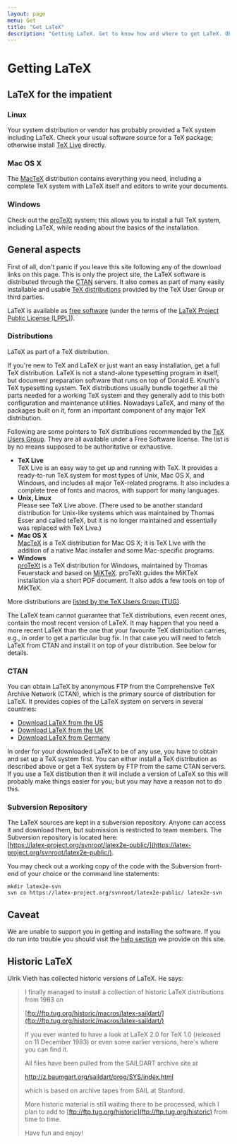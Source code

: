 ```yaml
---
layout: page
menu: Get
title: "Get LaTeX"
description: "Getting LaTeX. Get to know how and where to get LaTeX. Obtain LaTeX."
---
```


# Getting LaTeX

## LaTeX for the impatient

### Linux

Your system distribution or vendor has probably provided a TeX system including LaTeX. Check your usual software source for a TeX package; otherwise install [TeX Live](http://www.tug.org/texlive) directly. 

### Mac OS X

The [MacTeX](http://www.tug.org/mactex/) distribution contains everything you need, including a complete TeX system with LaTeX itself and editors to write your documents.

### Windows

Check out the [proTeXt](http://www.tug.org/protext/) system; this allows you to install a full TeX system, including LaTeX, while reading about the basics of the installation.

## General aspects

First of all, don't panic if you leave this site following any of the download links on this page. This is only the project site, the LaTeX software is distributed through the [CTAN](#ctan) servers. It also comes as part of many easily installable and usable [TeX distributions](#distributions) provided by the TeX User Group or third parties.

LaTeX is available as [free software](http://www.debian.org/intro/free) (under the terms of the [LaTeX Project Public License (LPPL)]({{site.baseurl}}/lppl/)). 

### Distributions

LaTeX as part of a TeX distribution.

If you're new to TeX and LaTeX or just want an easy installation, get a full TeX distribution. LaTeX is not a stand-alone typesetting program in itself, but document preparation software that runs on top of Donald E. Knuth's TeX typesetting system. TeX distributions usually bundle together all the parts needed for a working TeX system and they generally add to this both configuration and maintenance utilities. Nowadays LaTeX, and many of the packages built on it, form an important component of any major TeX distribution.

Following are some pointers to TeX distributions recommended by the [TeX Users Group](http://www.tug.org/). They are all available under a Free Software license. The list is by no means supposed to be authoritative or exhaustive. 

+ **TeX Live**  
TeX Live is an easy way to get up and running with TeX. It provides a ready-to-run TeX system for most types of Unix, Mac OS X, and Windows, and includes all major TeX-related programs. It also includes a complete tree of fonts and macros, with support for many languages.
+ **Unix, Linux**  
Please see TeX Live above. (There used to be another standard distribution for Unix-like systems which was maintained by Thomas Esser and called teTeX, but it is no longer maintained and essentially was replaced with TeX Live.)
+ **Mac OS X**  
[MacTeX](http://www.tug.org/mactex/) is a TeX distribution for Mac OS X; it is TeX Live with the addition of a native Mac installer and some Mac-specific programs.
+ **Windows**  
[proTeXt](http://www.tug.org/protext/) is a TeX distribution for Windows, maintained by Thomas Feuerstack and based on [MiKTeX](http://www.tug.org/protext/). proTeXt guides the MiKTeX installation via a short PDF document. It also adds a few tools on top of MiKTeX.

More distributions are [listed by the TeX Users Group (TUG)](http://www.tug.org/interest.html#free). 

The LaTeX team cannot guarantee that TeX distributions, even recent ones, contain the most recent version of LaTeX. It may happen that you need a more recent LaTeX than the one that your favourite TeX distribution carries, e.g., in order to get a particular bug fix. In that case you will need to fetch LaTeX from CTAN and install it on top of your distribution. See below for details. 

### CTAN

You can obtain LaTeX by anonymous FTP from the Comprehensive TeX Archive Network (CTAN), which is the primary source of distribution for LaTeX. It provides copies of the LaTeX system on servers in several countries:

+ [Download LaTeX from the US](ftp://ctan.tug.org/tex-archive/macros/latex/)
+ [Download LaTeX from the UK](ftp://ftp.tex.ac.uk/tex-archive/macros/latex/)
+ [Download LaTeX from Germany](ftp://ftp.dante.de/tex-archive/macros/latex/)

In order for your downloaded LaTeX to be of any use, you have to obtain and set up a TeX system first. You can either install a TeX distribution as described above or get a TeX system by FTP from the same CTAN servers. If you use a TeX distibution then it will include a version of LaTeX so this will probably make things easier for you; but you may have a reason not to do this.

### Subversion Repository

The LaTeX sources are kept in a subversion repository. Anyone can access it and download them, but submission is restricted to team members. The Subversion repository is located here:  
[https://latex-project.org/svnroot/latex2e-public/](https://latex-project.org/svnroot/latex2e-public/).

You may check out a working copy of the code with the Subversion front-end of your choice or the command line statements: 

`mkdir latex2e-svn`  
`svn co https://latex-project.org/svnroot/latex2e-public/ latex2e-svn`

## Caveat

We are unable to support you in getting and installing the software. If you do run into trouble you should visit the [help section]({{site.baseurl}}/help/) we provide on this site.

## Historic LaTeX

Ulrik Vieth has collected historic versions of LaTeX. He says:

> I finally managed to install a collection of historic LaTeX
> distributions from 1983 on
> 
>   [ftp://ftp.tug.org/historic/macros/latex-saildart/](ftp://ftp.tug.org/historic/macros/latex-saildart/)
> 
> If you ever wanted to have a look at LaTeX 2.0 for TeX 1.0
> (released on 11 December 1983) or even some earlier versions,
> here's where you can find it.
> 
> All files have been pulled from the SAILDART archive site at
> 
>   http://z.baumgart.org/saildart/prog/SYS/index.html
> 
> which is based on archive tapes from SAIL at Stanford.
> 
> More historic material is still waiting there to be processed, 
> which I plan to add to [ftp://ftp.tug.org/historic](ftp://ftp.tug.org/historic) from time to time.
> 
> Have fun and enjoy!
